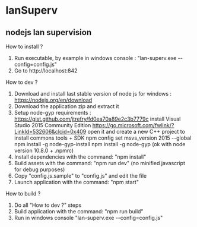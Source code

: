 # lanSuperv
## nodejs lan supervision

How to install ?
<br />
1) Run executable, by example in windows console : "lan-superv.exe --config=config.js"
2) Go to http://localhost:842

How to dev ?
<br />
1) Download and install last stable version of node js for windows : 
<br /> https://nodejs.org/en/download
2) Download the application zip and extract it
3) Setup node-gyp requirements : https://gist.github.com/jtrefry/fd0ea70a89e2c3b7779c
install Visual Studio 2015 Community Edition https://go.microsoft.com/fwlink/?LinkId=532606&clcid=0x409
open it and create a new C++ project to install commons tools + SDK
npm config set msvs_version 2015 --global
npm install -g node-gyp-install
npm install -g node-gyp
(ok with node version 10.8.0 + .npmrc)
4) Install dependencies with the command: "npm install" 
5) Build assets with the command: "npm run dev" (no minified javascript for debug purposes)
6) Copy "config.js.sample" to "config.js" and edit the file
7) Launch application with the command: "npm start"

How to build ?
<br />
1) Do all "How to dev ?" steps
2) Build application with the command: "npm run build"
3) Run in windows console "lan-superv.exe --config=config.js"

